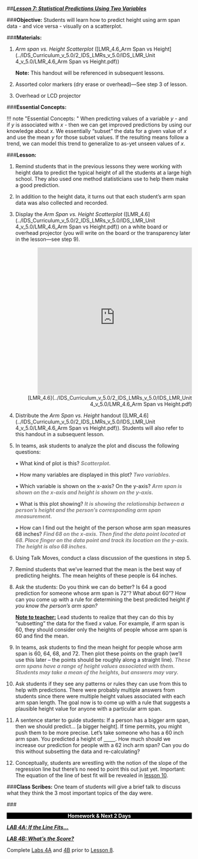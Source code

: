 ##***<u>Lesson 7: Statistical Predictions Using Two Variables</u>***

###**Objective:**
Students will learn how to predict height using arm span data - and vice versa - visually on a scatterplot.

###**Materials:**
1. *Arm span vs. Height Scatterplot* ([LMR_4.6_Arm Span vs Height](../IDS_Curriculum_v_5.0/2_IDS_LMRs_v_5.0/IDS_LMR_Unit 4_v_5.0/LMR_4.6_Arm Span vs Height.pdf))

    **Note:** This handout will be referenced in subsequent lessons.

2. Assorted color markers (dry erase or overhead)—See step 3 of lesson.

3. Overhead or LCD projector

###**Essential Concepts:**

!!! note "Essential Concepts: " 
    When predicting values of a variable *y* - and if *y* is associated with *x* - then we can get
    improved predictions by using our knowledge about *x*. We essentially “subset” the data for a given value of *x*
    and use the mean *y* for those subset values. If the resulting means follow a trend, we can model this trend to
    generalize to as-yet unseen values of *x*.

###**Lesson:**
1. Remind students that in the previous lessons they were working with height data to predict the
typical height of all the students at a large high school. They also used one method statisticians
use to help them make a good prediction.

2. In addition to the height data, it turns out that each student’s arm span data was also collected
and recorded.

3. Display the *Arm Span vs. Height Scatterplot* ([LMR_4.6](../IDS_Curriculum_v_5.0/2_IDS_LMRs_v_5.0/IDS_LMR_Unit 4_v_5.0/LMR_4.6_Arm Span vs Height.pdf)) on a white board or overhead projector
(you will write on the board or the transparency later in the lesson—see step 9).
<div align="right"><iframe src="https://docs.google.com/viewerng/viewer?url=https://stemc.idsucla.org/IDS_Curriculum_v_5.0_preview/2_IDS_LMRs_v_5.0/IDS_LMR_Unit 4_v_5.0/LMR_4.6_Arm Span vs Height.pdf&embedded=true" style=" width:420px;height:400px;" frameborder="0"></iframe><br>[LMR_4.6](../IDS_Curriculum_v_5.0/2_IDS_LMRs_v_5.0/IDS_LMR_Unit 4_v_5.0/LMR_4.6_Arm Span vs Height.pdf)</div>

4. Distribute the *Arm Span vs. Height* handout ([LMR_4.6](../IDS_Curriculum_v_5.0/2_IDS_LMRs_v_5.0/IDS_LMR_Unit 4_v_5.0/LMR_4.6_Arm Span vs Height.pdf)). Students will also refer to this handout in
a subsequent lesson.

5. In teams, ask students to analyze the plot and discuss the following questions:

    • What kind of plot is this? <span style="color:grey">***Scatterplot.***</span>

    • How many variables are displayed in this plot? <span style="color:grey">***Two variables.***</span>

    • Which variable is shown on the x-axis? On the y-axis? <span style="color:grey">***Arm span is shown on the x-axis
    and height is shown on the y-axis.***</span>

    • What is this plot showing? <span style="color:grey">***It is showing the relationship between a person’s height and
    the person’s corresponding arm span measurement.***</span>

    • How can I find out the height of the person whose arm span measures 68 inches? <span style="color:grey">***Find 68
    on the x-axis. Then find the data point located at 68. Place finger on the data point and
    track its location on the y-axis. The height is also 68 inches.***</span>

6. Using Talk Moves, conduct a class discussion of the questions in step 5.

7. Remind students that we’ve learned that the mean is the best way of predicting heights. The
mean heights of these people is 64 inches.

8. Ask the students: Do you think we can do better? Is 64 a good prediction for someone whose arm
span is 72”? What about 60”? How can you come up with a rule for determining the best
predicted height *if you know the person’s arm span?*

    **<u>Note to teacher:</u>** Lead students to realize that they can do this by “subsetting” the data for the
    fixed *x* value. For example, if arm span is 60, they should consider only the heights of people
    whose arm span is 60 and find the mean.

9. In teams, ask students to find the mean height for people whose arm span is 60, 64, 68, and 72.
Then plot these points on the graph (we’ll use this later – the points should be roughly along a
straight line). <span style="color:grey">***These arm spans have a range of height values associated with them.
Students may take a mean of the heights, but answers may vary.***</span>

10. Ask students if they see any patterns or rules they can use from this to help with predictions.
There were probably multiple answers from students since there were multiple height values
associated with each arm span length. The goal now is to come up with a rule that suggests a
plausible height value for anyone with a particular arm span.

11. A sentence starter to guide students: If a person has a bigger arm span, then we should predict…
[a bigger height]. If time permits, you might push them to be more precise. Let’s take someone
who has a 60 inch arm span. You predicted a height of <u>&nbsp;&nbsp;&nbsp;&nbsp;</u><u>&nbsp;&nbsp;&nbsp;&nbsp;</u>. How much should we increase our
prediction for people with a 62 inch arm span? Can you do this without subsetting the data and
re-calculating?

12. Conceptually, students are wrestling with the notion of the slope of the regression line but there’s
no need to point this out just yet. Important: The equation of the line of best fit will be revealed in
[lesson 10](lesson10.md).

###**Class Scribes:**
One team of students will give a brief talk to discuss what they think the 3 most important topics of the
day were.

###<p style="background: black; color: white; text-align: center;">**Homework & Next 2 Days**</p>
[<u>***LAB 4A: If the Line Fits…***</u>](lab4a.md)

[<u>***LAB 4B: What’s the Score?***</u>](lab4b.md)

Complete [Labs 4A](lab4a.md) and [4B](lab4b.md) prior to [Lesson 8](lesson8.md).